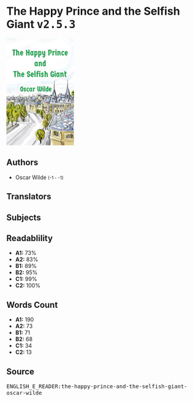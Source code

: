 # The Happy Prince and the Selfish Giant <kbd>v2.5.3</kbd>

![](./cover.medium.jpg "")

## Authors


 - Oscar Wilde <small>(-1 - -1)</small>

## Translators



## Subjects



## Readablility


 - **A1:** 73%
 - **A2:** 83%
 - **B1:** 89%
 - **B2:** 95%
 - **C1:** 99%
 - **C2:** 100%

## Words Count


 - **A1:** 190
 - **A2:** 73
 - **B1:** 71
 - **B2:** 68
 - **C1:** 34
 - **C2:** 13

## Source


<kbd>ENGLISH_E_READER:the-happy-prince-and-the-selfish-giant-oscar-wilde</kbd>
